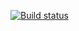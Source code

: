 [![Build status](https://ci.appveyor.com/api/projects/status/dj8o65u67284ae2d?svg=true)](https://ci.appveyor.com/project/Antyfeev96/ahj-http-frontend)
